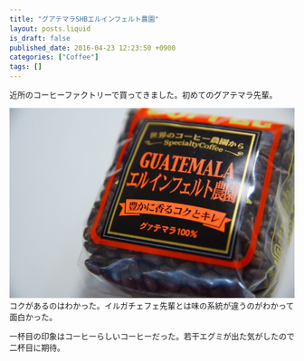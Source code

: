 ```yaml
---
title: "グアテマラSHBエルインフェルト農園"
layout: posts.liquid
is_draft: false
published_date: 2016-04-23 12:23:50 +0900
categories: ["Coffee"]
tags: []
---
```


近所のコーヒーファクトリーで買ってきました。初めてのグアテマラ先輩。

 ![](/public/images/2017/09/10ed0-0vp_lsflvlfukx5ud.jpg)コクがあるのはわかった。イルガチェフェ先輩とは味の系統が違うのがわかって面白かった。

一杯目の印象はコーヒーらしいコーヒーだった。若干エグミが出た気がしたので二杯目に期待。



